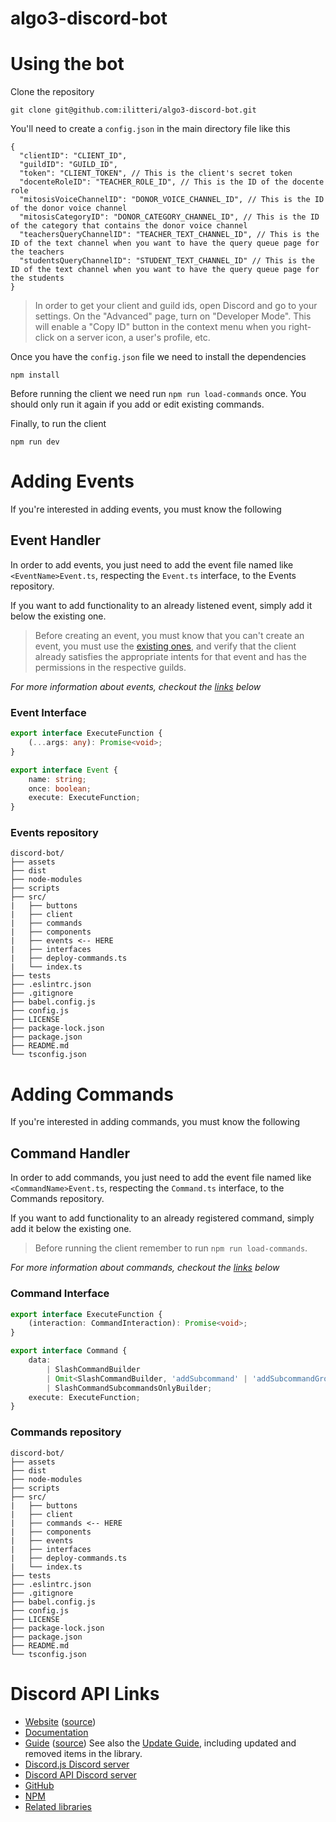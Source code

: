 # algo3-discord-bot

# Using the bot
Clone the repository
```
git clone git@github.com:ilitteri/algo3-discord-bot.git
```

You'll need to create a `config.json` in the main directory file like this

```
{
  "clientID": "CLIENT_ID",
  "guildID": "GUILD_ID",
  "token": "CLIENT_TOKEN", // This is the client's secret token
  "docenteRoleID": "TEACHER_ROLE_ID", // This is the ID of the docente role
  "mitosisVoiceChannelID": "DONOR_VOICE_CHANNEL_ID", // This is the ID of the donor voice channel
  "mitosisCategoryID": "DONOR_CATEGORY_CHANNEL_ID", // This is the ID of the category that contains the donor voice channel
  "teachersQueryChannelID": "TEACHER_TEXT_CHANNEL_ID", // This is the ID of the text channel when you want to have the query queue page for the teachers
  "studentsQueryChannelID": "STUDENT_TEXT_CHANNEL_ID" // This is the ID of the text channel when you want to have the query queue page for the students
}

```

> In order to get your client and guild ids, open Discord and go to your settings. On the "Advanced" page, turn on "Developer Mode". This will enable a "Copy ID" button in the context menu when you right-click on a server icon, a user's profile, etc.

Once you have the `config.json` file we need to install the dependencies

```
npm install
```
Before running the client we need run `npm run load-commands` once. You should only run it again if you add or edit existing commands.

Finally, to run the client
```
npm run dev
```

# Adding Events
If you're interested in adding events, you must know the following
## Event Handler
In order to add events, you just need to add the event file named like `<EventName>Event.ts`, respecting the `Event.ts` interface, to the Events repository.

If you want to add functionality to an already listened event, simply add it below the existing one.

> Before creating an event, you must know that you can't create an event, you must use the [existing ones](https://discord.js.org/#/docs/main/stable/class/Client), and verify that the client already satisfies the appropriate intents for that event and has the permissions in the respective guilds.

*For more information about events, checkout the [links](#Discord-API-Links) below*
### Event Interface
```typescript
export interface ExecuteFunction {
    (...args: any): Promise<void>;
}

export interface Event {
    name: string;
    once: boolean;
    execute: ExecuteFunction;
}
```

### Events repository
```
discord-bot/
├── assets
├── dist
├── node-modules
├── scripts
├── src/
|   ├── buttons
|   ├── client
|   ├── commands
|   ├── components
|   ├── events <-- HERE
|   ├── interfaces
|   ├── deploy-commands.ts
|   └── index.ts
├── tests
├── .eslintrc.json
├── .gitignore
├── babel.config.js
├── config.js
├── LICENSE
├── package-lock.json
├── package.json
├── README.md
└── tsconfig.json
```

# Adding Commands
If you're interested in adding commands, you must know the following

## Command Handler
In order to add commands, you just need to add the event file named like `<CommandName>Event.ts`, respecting the `Command.ts` interface, to the Commands repository.

If you want to add functionality to an already registered command, simply add it below the existing one.

> Before running the client remember to run `npm run load-commands`.

*For more information about commands, checkout the [links](#Discord-API-Links) below*
### Command Interface
```typescript
export interface ExecuteFunction {
    (interaction: CommandInteraction): Promise<void>;
}

export interface Command {
    data:
        | SlashCommandBuilder
        | Omit<SlashCommandBuilder, 'addSubcommand' | 'addSubcommandGroup'>
        | SlashCommandSubcommandsOnlyBuilder;
    execute: ExecuteFunction;
}

```

### Commands repository
```
discord-bot/
├── assets
├── dist
├── node-modules
├── scripts
├── src/
|   ├── buttons
|   ├── client
|   ├── commands <-- HERE
|   ├── components
|   ├── events
|   ├── interfaces
|   ├── deploy-commands.ts
|   └── index.ts
├── tests
├── .eslintrc.json
├── .gitignore
├── babel.config.js
├── config.js
├── LICENSE
├── package-lock.json
├── package.json
├── README.md
└── tsconfig.json
```
<!-- # Adding Buttons
If you're interested in adding interactive buttons, you must know the following

## Button Interaction Handler
### Button Interface
```typescript
export interface ExecuteFunction {
    (interaction: ButtonInteraction): Promise<void>;
}

export interface Button {
    data: MessageButton;
    execute: ExecuteFunction;
}

```

### Buttons repository
```
discord-bot/
├── assets
├── dist
├── node-modules
├── scripts
├── src/
|   ├── buttons <-- HERE
|   ├── client
|   ├── commands
|   ├── components
|   ├── events
|   ├── interfaces
|   ├── deploy-commands.ts
|   └── index.ts
├── tests
├── .eslintrc.json
├── .gitignore
├── babel.config.js
├── config.js
├── LICENSE
├── package-lock.json
├── package.json
├── README.md
└── tsconfig.json
``` -->
# Discord API Links

- [Website](https://discord.js.org/) ([source](https://github.com/discordjs/website))
- [Documentation](https://discord.js.org/#/docs)
- [Guide](https://discordjs.guide/) ([source](https://github.com/discordjs/guide))
  See also the [Update Guide](https://discordjs.guide/additional-info/changes-in-v13.html), including updated and removed items in the library.
- [Discord.js Discord server](https://discord.gg/djs)
- [Discord API Discord server](https://discord.gg/discord-api)
- [GitHub](https://github.com/discordjs/discord.js)
- [NPM](https://www.npmjs.com/package/discord.js)
- [Related libraries](https://discord.com/developers/docs/topics/community-resources#libraries)